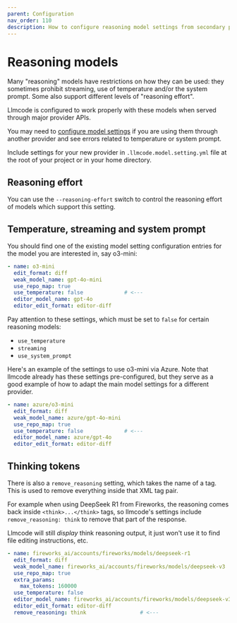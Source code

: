 ```yaml
---
parent: Configuration
nav_order: 110
description: How to configure reasoning model settings from secondary providers.
---
```


# Reasoning models

Many 
"reasoning" models have restrictions on how they can be used:
they sometimes prohibit streaming, use of temperature and/or the system prompt.
Some also support different levels of "reasoning effort".

Llmcode is configured to work properly with these models
when served through major provider APIs.

You may need to [configure model settings](/docs/config/adv-model-settings.html)
if you are using them through another provider
and see errors related to temperature or system prompt.

Include settings for your new provider in `.llmcode.model.setting.yml` file
at the root of your project or in your home directory.

## Reasoning effort

You can use the `--reasoning-effort` switch to control the reasoning effort
of models which support this setting.

## Temperature, streaming and system prompt

You should find one of the existing model setting configuration entries
for the model you are interested in, say o3-mini:

```yaml
- name: o3-mini
  edit_format: diff
  weak_model_name: gpt-4o-mini
  use_repo_map: true
  use_temperature: false             # <---
  editor_model_name: gpt-4o
  editor_edit_format: editor-diff
```

Pay attention to these settings, which must be set to `false`
for certain reasoning models:

- `use_temperature`
- `streaming` 
- `use_system_prompt`

Here's an example of
the settings to use o3-mini via Azure.
Note that llmcode already has these settings pre-configured, but they
serve as a good example of how to adapt the main model
settings for a different provider.

```yaml
- name: azure/o3-mini
  edit_format: diff
  weak_model_name: azure/gpt-4o-mini
  use_repo_map: true
  use_temperature: false             # <---
  editor_model_name: azure/gpt-4o
  editor_edit_format: editor-diff
```

## Thinking tokens

There is also a `remove_reasoning` setting, which takes the name of a tag.
This is used to remove everything inside that XML tag pair.

For example when using DeepSeek R1 from Fireworks, the reasoning comes back inside
`<think>...</think>` tags, so llmcode's settings
include `remove_reasoning: think` to remove that part of the response.

Llmcode will still *display* think reasoning output, it just won't use it
to find file editing instructions, etc.

```yaml
- name: fireworks_ai/accounts/fireworks/models/deepseek-r1
  edit_format: diff
  weak_model_name: fireworks_ai/accounts/fireworks/models/deepseek-v3
  use_repo_map: true
  extra_params:
    max_tokens: 160000
  use_temperature: false
  editor_model_name: fireworks_ai/accounts/fireworks/models/deepseek-v3
  editor_edit_format: editor-diff
  remove_reasoning: think                 # <---
```
